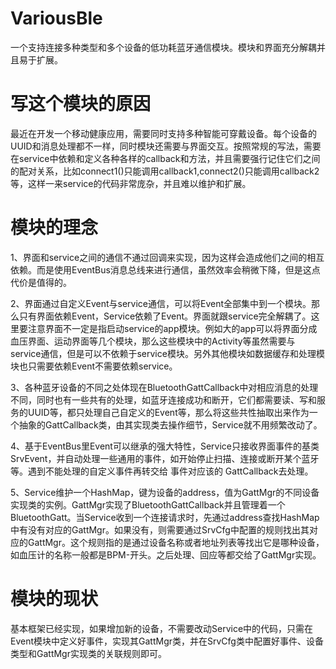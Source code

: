 # VariousBle
一个支持连接多种类型和多个设备的低功耗蓝牙通信模块。模块和界面充分解耦并且易于扩展。
# 写这个模块的原因
最近在开发一个移动健康应用，需要同时支持多种智能可穿戴设备。每个设备的UUID和消息处理都不一样，同时模块还需要与界面交互。按照常规的写法，需要在service中依赖和定义各种各样的callback和方法，并且需要强行记住它们之间的配对关系，比如connect1()只能调用callback1,connect2()只能调用callback2等，这样一来service的代码非常庞杂，并且难以维护和扩展。
# 模块的理念
1、界面和service之间的通信不通过回调来实现，因为这样会造成他们之间的相互依赖。而是使用EventBus消息总线来进行通信，虽然效率会稍微下降，但是这点代价是值得的。

2、界面通过自定义Event与service通信，可以将Event全部集中到一个模块。那么只有界面依赖Event，Service依赖了Event。界面就跟service完全解耦了。这里要注意界面不一定是指启动service的app模块。例如大的app可以将界面分成血压界面、运动界面等几个模块，那么这些模块中的Activity等虽然需要与service通信，但是可以不依赖于service模块。另外其他模块如数据缓存和处理模块也只需要依赖Event不需要依赖service。

3、各种蓝牙设备的不同之处体现在BluetoothGattCallback中对相应消息的处理不同，同时也有一些共有的处理，如蓝牙连接成功和断开，它们都需要读、写和服务的UUID等，都只处理自己自定义的Event等，那么将这些共性抽取出来作为一个抽象的GattCallback类，由其实现类去操作细节，Service就不用频繁改动了。

4、基于EventBus里Event可以继承的强大特性，Service只接收界面事件的基类SrvEvent，并自动处理一些通用的事件，如开始停止扫描、连接或断开某个蓝牙等。遇到不能处理的自定义事件再转交给 事件对应该的 GattCallback去处理。

5、Service维护一个HashMap，键为设备的address，值为GattMgr的不同设备实现类的实例。GattMgr实现了BluetoothGattCallback并且管理着一个BluetoothGatt。当Service收到一个连接请求时，先通过address查找HashMap中有没有对应的GattMgr。如果没有，则需要通过SrvCfg中配置的规则找出其对应的GattMgr。这个规则指的是通过设备名称或者地址列表等找出它是哪种设备，如血压计的名称一般都是BPM-开头。之后处理、回应等都交给了GattMgr实现。

# 模块的现状
基本框架已经实现，如果增加新的设备，不需要改动Service中的代码，只需在Event模块中定义好事件，实现其GattMgr类，并在SrvCfg类中配置好事件、设备类型和GattMgr实现类的关联规则即可。
